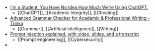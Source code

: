 - [I’m a Student. You Have No Idea How Much We’re Using ChatGPT.](https://www.chronicle.com/article/im-a-student-you-have-no-idea-how-much-were-using-chatgpt)
	- [[ChatGPT]], [[Academic Integrity]], [[Cheating]]
- [Advanced Grammar Checker for Academic & Professional Writing - Trinka](https://www.trinka.ai/)
	- [[Grammar]], [[Artificial intelligence]], [[Writing]]
- [Prompt injection explained, with video, slides, and a transcript](https://simonwillison.net/2023/May/2/prompt-injection-explained/)
	- [[Prompt engineering]], [[Cybersecurity]]
-